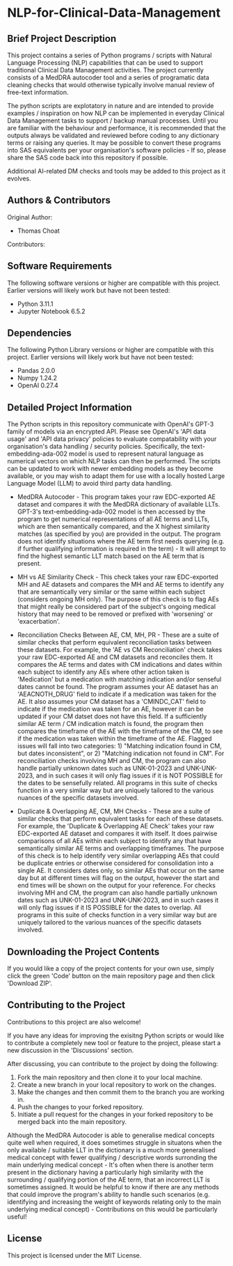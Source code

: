# NLP-for-Clinical-Data-Management
## Brief Project Description

This project contains a series of Python programs / scripts with Natural Language Processing (NLP) capabilities that can be used to support traditional Clinical Data Management activities. The project currently consists of a MedDRA autocoder tool and a series of programatic data cleaning checks that would otherwise typically involve manual review of free-text information.

The python scripts are explotatory in nature and are intended to provide examples / inspiration on how NLP can be implemented in everyday Clinical Data Management tasks to support / backup manual processes. Until you are familiar with the behaviour and performance, it is recommended that the outputs always be validated and reviewed before coding to any dictionary terms or raising any queries. It may be possible to convert these programs into SAS equivalents per your organisation's software policies - If so, please share the SAS code back into this repository if possible.

Additional AI-related DM checks and tools may be added to this project as it evolves.

## Authors & Contributors

Original Author:
* Thomas Choat

Contributors:

## Software Requirements

The following software versions or higher are compatible with this project. Earlier versions will likely work but have not been tested:

* Python 3.11.1
* Jupyter Notebook 6.5.2

## Dependencies

The following Python Library versions or higher are compatible with this project. Earlier versions will likely work but have not been tested:

* Pandas 2.0.0
* Numpy 1.24.2
* OpenAI 0.27.4

## Detailed Project Information

The Python scripts in this repository communicate with OpenAI's GPT-3 family of models via an encrypted API. Please see OpenAI's 'API data usage' and 'API data privacy' policies to evaluate compatability with your organisation's data handling / security policies. Specifically, the text-embedding-ada-002 model is used to represent natural language as numerical vectors on which NLP tasks can then be performed. The scripts can be updated to work with newer embedding models as they become available, or you may wish to adapt them for use with a locally hosted Large Language Model (LLM) to avoid third party data handling.

* MedDRA Autocoder - This program takes your raw EDC-exported AE dataset and compares it with the MedDRA dictionary of available LLTs. GPT-3's text-embedding-ada-002 model is then accessed by the program to get numerical representations of all AE terms and LLTs, which are then semantically compared, and the X highest similarity matches (as specified by you) are provided in the output. The program does not identify situations where the AE term first needs querying (e.g. if further qualifying information is required in the term) - It will attempt to find the highest semantic LLT match based on the AE term that is present.

* MH vs AE Similarity Check - This check takes your raw EDC-exported MH and AE datasets and compares the MH and AE terms to identify any that are semantically very similar or the same within each subject (considers ongoing MH only). The purpose of this check is to flag AEs that might really be considered part of the subject's ongoing medical history that may need to be removed or prefixed with 'worsening' or 'exacerbation'.

* Reconciliation Checks Between AE, CM, MH, PR - These are a suite of similar checks that perform equivalent reconciliation tasks between these datasets. For example, the 'AE vs CM Reconciliation' check takes your raw EDC-exported AE and CM datasets and reconciles them. It compares the AE terms and dates with CM indications and dates within each subject to identify any AEs where other action taken is 'Medication' but a medication with matching indication and/or senseful dates cannot be found. The program assumes your AE dataset has an 'AEACNOTH_DRUG' field to indicate if a medication was taken for the AE. It also assumes your CM dataset has a 'CMINDC_CAT' field to indicate if the medication was taken for an AE, however it can be updated if your CM datset does not have this field. If a sufficiently similar AE term / CM indication match is found, the program then compares the timeframe of the AE with the timeframe of the CM, to see if the medication was taken within the timeframe of the AE. Flagged issues will fall into two categories: 1) "Matching indication found in CM, but dates inconsistent", or 2) "Matching indication not found in CM". For reconciliation checks involving MH and CM, the program can also handle partially unknown dates such as UNK-01-2023 and UNK-UNK-2023, and in such cases it will only flag issues if it is NOT POSSIBLE for the dates to be sensefully related. All programs in this suite of checks function in a very similar way but are uniquely tailored to the various nuances of the specific datasets involved.

* Duplicate & Overlapping AE, CM, MH Checks - These are a suite of similar checks that perform equivalent tasks for each of these datasets. For example, the 'Duplicate & Overlapping AE Check' takes your raw EDC-exported AE dataset and compares it with itself. It does pairwise comparisons of all AEs within each subject to identify any that have semantically similar AE terms and overlapping timeframes. The purpose of this check is to help identify very similar overlapping AEs that could be duplicate entries or otherwise considered for consolidation into a single AE. It considers dates only, so similar AEs that occur on the same day but at different times will flag on the output, however the start and end times will be shown on the output for your reference. For checks involving MH and CM, the program can also handle partially unknown dates such as UNK-01-2023 and UNK-UNK-2023, and in such cases it will only flag issues if it IS POSSIBLE for the dates to overlap. All programs in this suite of checks function in a very similar way but are uniquely tailored to the various nuances of the specific datasets involved.

## Downloading the Project Contents

If you would like a copy of the project contents for your own use, simply click the green 'Code' button on the main repository page and then click 'Download ZIP'.

## Contributing to the Project

Contributions to this project are also welcome!

If you have any ideas for improving the exisitng Python scripts or would like to contribute a completely new tool or feature to the project, please start a new discussion in the 'Discussions' section.

After discussing, you can contribute to the project by doing the following:

1. Fork the main repository and then clone it to your local machine.
2. Create a new branch in your local repository to work on the changes.
3. Make the changes and then commit them to the branch you are working in.
4. Push the changes to your forked repository.
5. Initiate a pull request for the changes in your forked repository to be merged back into the main repository.

Although the MedDRA Autocoder is able to generalise medical concepts quite well when required, it does sometimes struggle in situatons when the only available / suitable LLT in the dictionary is a much more generalised medical concept with fewer qualifying / descriptive words surronding the main underlying medical concept - It's often when there is another term present in the dictionary having a particularly high similarity with the surrounding / qualifying portion of the AE term, that an incorrect LLT is sometimes assigned. It would be helpful to know if there are any methods that could improve the program's ability to handle such scenarios (e.g. identifying and increasing the weight of keywords relating only to the main underlying medical concept) - Contributions on this would be particularly useful!

## License

This project is licensed under the MIT License.